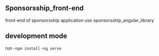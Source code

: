 ## Sponsorsship_front-end
front-end of sponsorsship application
use sponsorsship_angular_library 

## development mode
run 
-`npm install`
-`ng serve`
